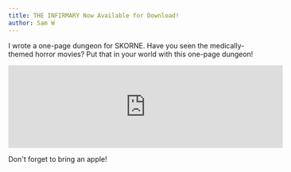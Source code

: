 ```yaml
---
title: THE INFIRMARY Now Available for Download!
author: Sam W
---
```



I wrote a one-page dungeon for SKORNE. 
Have you seen the medically-themed horror movies? 
Put that in your world with this one-page dungeon!

<iframe frameborder="0" src="https://itch.io/embed/2268514" width="552" height="167"><a href="https://quajzen.itch.io/the-infirmary">THE INFIRMARY by Sam W</a></iframe>

Don't forget to bring an apple!






